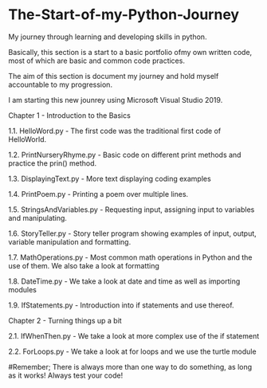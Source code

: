 # The-Start-of-my-Python-Journey
My journey through learning and developing skills in python.

Basically, this section is a start to a basic portfolio ofmy own written code, most of which are basic and common code practices.

The aim of this section is document my journey and hold myself accountable to my progression.

I am starting this new jounrey using Microsoft Visual Studio 2019.

Chapter 1 - Introduction to the Basics

1.1. HelloWord.py - The first code was the traditional first code of HelloWorld.

1.2. PrintNurseryRhyme.py - Basic code on different print methods and practice the prin() method.

1.3. DisplayingText.py - More text displaying coding examples

1.4. PrintPoem.py - Printing a poem over multiple lines.

1.5. StringsAndVariables.py - Requesting input, assigning input to variables and manipulating.

1.6. StoryTeller.py - Story teller program showing examples of input, output, variable manipulation and formatting.

1.7. MathOperations.py - Most common math operations in Python and the use of them. We also take a look at formatting

1.8. DateTime.py - We take a look at date and time as well as importing modules

1.9. IfStatements.py - Introduction into if statements and use thereof.

Chapter 2 - Turning things up a bit

2.1. IfWhenThen.py - We take a look at more complex use of the if statement

2.2. ForLoops.py - We take a look at for loops and we use the turtle module

#Remember; 
There is always more than one way to do something, as long as it works!
Always test your code!
